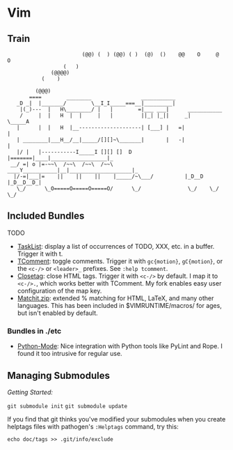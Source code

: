 <!-- vim: set sw=2: -->
Vim
===

Train
-----

```
                        (@@) (  ) (@@) ( )  (@)  ()    @@    O     @     O
                  (   )
              (@@@@)
           (    )

         (@@@)
       ====        ________                ___________
   _D _|  |_______/        \__I_I_____===__|_________|
    |(_)---  |   H\________/ |   |        =|___ ___|      ___________
    /     |  |   H  |  |     |   |         ||_| |_||     _|          \_____A
   |      |  |   H  |__--------------------| [___] |   =|                  |
   | ________|___H__/__|_____/[][]~\_______|       |   -|                  |
   |/ |   |-----------I_____I [][] []  D   |=======|____|__________________|_
 __/ =| o |=-~~\  /~~\  /~~\  /~~\ ____Y___________|__|____________________|_
  |/-=|___|=    ||    ||    ||    |_____/~\___/          |_D__D |_D__D__D_|
   \_/      \_O=====O=====O=====O/      \_/               \_/    \_/   \_/
```

Included Bundles
----------------

TODO

- [TaskList](https://github.com/vim-scripts/TaskList.vim): display a list of
  occurrences of TODO, XXX, etc. in a buffer. Trigger it with <leader>t.
- [TComment](https://github.com/tomtom/tcomment_vim): toggle comments.
  Trigger it with `gc{motion}`, `gC{motion}`, or the `<c-/>` or `<leader>_`
  prefixes. See `:help tcomment`.
- [Closetag](https://github.com/abrody/closetag.vim): close HTML tags.
  Trigger it with `<c-/>` by default. I map it to `<c-/>.`, which works better
  with TComment. My fork enables easy user configuration of the map key.
- [Matchit.zip](https://github.com/vim-scripts/matchit.zip): extended %
  matching for HTML, LaTeX, and many other languages. This has been included in
  $VIMRUNTIME/macros/ for ages, but isn't enabled by default.

### Bundles in ./etc ###

- [Python-Mode](https://github.com/klen/python-mode): Nice integration with
  Python tools like PyLint and Rope. I found it too intrusive for regular use.


Managing Submodules
-------------------

*Getting Started:*

`git submodule init`
`git submodule update`

If you find that git thinks you've modified your submodules when you create
helptags files with pathogen's `:Helptags` command, try this:

`echo doc/tags >> .git/info/exclude`

